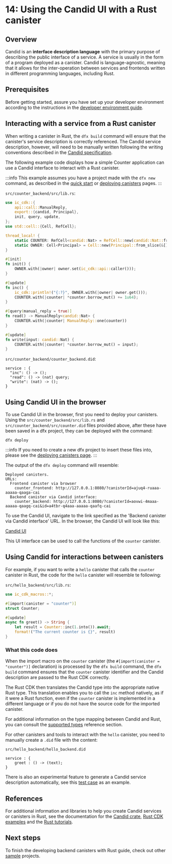 # 14: Using the Candid UI with a Rust canister

## Overview

Candid is an **interface description language** with the primary purpose of describing the public interface of a service. A service is usually in the form of a program deployed as a canister. Candid is language-agnostic, meaning that it allows for the inter-operation between services and frontends written in different programming languages, including Rust.

## Prerequisites

Before getting started, assure you have set up your developer environment according to the instructions in the [developer environment guide](./3-dev-env.md).

## Interacting with a service from a Rust canister

When writing a canister in Rust, the `dfx build` command will ensure that the canister's service description is correctly referenced. The Candid service description, however, will need to be manually written following the writing conventions described in the [Candid specification](https://github.com/dfinity/candid/blob/master/spec/Candid.md#core-grammar).

The following example code displays how a simple Counter application can use a Candid interface to interact with a Rust canister.

:::info
This example assumes you have a project made with the `dfx new` command, as described in the [quick start](4-quickstart.mdx) or [deploying canisters](5-deploying.mdx) pages.
:::

`src/counter_backend/src/lib.rs`:
``` rust
use ic_cdk::{
    api::call::ManualReply,
    export::{candid, Principal},
    init, query, update,
};
use std::cell::{Cell, RefCell};

thread_local! {
    static COUNTER: RefCell<candid::Nat> = RefCell::new(candid::Nat::from(0));
    static OWNER: Cell<Principal> = Cell::new(Principal::from_slice(&[]));
}

#[init]
fn init() {
    OWNER.with(|owner| owner.set(ic_cdk::api::caller()));
}

#[update]
fn inc() {
    ic_cdk::println!("{:?}", OWNER.with(|owner| owner.get()));
    COUNTER.with(|counter| *counter.borrow_mut() += 1u64);
}

#[query(manual_reply = true)]
fn read() -> ManualReply<candid::Nat> {
    COUNTER.with(|counter| ManualReply::one(counter))
}

#[update]
fn write(input: candid::Nat) {
    COUNTER.with(|counter| *counter.borrow_mut() = input);
}
```

`src/counter_backend/counter_backend.did`:

```
service : {
  "inc": () -> ();
  "read": () -> (nat) query;
  "write": (nat) -> ();
}
```

## Using Candid UI in the browser

To use Candid UI in the browser, first you need to deploy your canisters. Using the `src/counter_backend/src/lib.rs` and `src/counter_backend/src/counter.did` files provided above, after these have been saved in a dfx project, they can be deployed with the command:

```
dfx deploy
```

:::info
If you need to create a new dfx project to insert these files into, please see the [deploying canisters page](5-deploying.mdx).
:::

The output of the `dfx deploy` command will resemble:

```
Deployed canisters.
URLs:
  Frontend canister via browser
    counter_frontend: http://127.0.0.1:8080/?canisterId=ajuq4-ruaaa-aaaaa-qaaga-cai
  Backend canister via Candid interface:
    counter_backend: http://127.0.0.1:8080/?canisterId=aovwi-4maaa-aaaaa-qaagq-cai&id=a4tbr-q4aaa-aaaaa-qaafq-cai
```

To use the Candid UI, navigate to the link specified as the 'Backend canister via Candid interface' URL. In the browser, the Candid UI will look like this:

[Candid UI](../rust/_attachments/CandidUI.png)

This UI interface can be used to call the functions of the `counter` canister.

## Using Candid for interactions between canisters

For example, if you want to write a `hello` canister that calls the `counter` canister in Rust, the code for the `hello` canister will resemble te following:

`src/hello_backend/src/lib.rs`:

``` rust
use ic_cdk_macros::*;

#[import(canister = "counter")]
struct Counter;

#[update]
async fn greet() -> String {
    let result = Counter::inc(1.into()).await;
    format!("The current counter is {}", result)
}
```

### What this code does

When the import macro on the `counter` canister (the `#[import(canister = "counter")]` declaration) is processed by the `dfx build` command, the `dfx build` command ensures that the `counter` canister identifier and the Candid description are passed to the Rust CDK correctly.

The Rust CDK then translates the Candid type into the appropriate native Rust type. This translation enables you to call the `inc` method natively, as if it were a Rust function, even if the `counter` canister is implemented in a different language or if you do not have the source code for the imported canister.

For additional information on the type mapping between Candid and Rust, you can consult the [supported types](/docs/current/references/candid-ref) reference section.

For other canisters and tools to interact with the `hello` canister, you need to manually create a `.did` file with the content:

`src/hello_backend/hello_backend.did`

``` candid
service : {
    greet : () -> (text);
}
```

There is also an experimental feature to generate a Candid service description automatically, see this [test case](https://github.com/dfinity/candid/blob/master/rust/candid/tests/types.rs#L99) as an example.

## References

For additional information and libraries to help you create Candid services or canisters in Rust, see the documentation for the [Candid crate](https://docs.rs/candid/), [Rust CDK examples](https://github.com/dfinity/cdk-rs/tree/next/examples) and the [Rust tutorials](../rust/index.mdx).

## Next steps

To finish the developing backend canisters with Rust guide, check out other [sample](15-samples.md) projects.